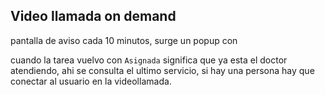 

## Video llamada on demand

pantalla de aviso cada 10 minutos, surge un popup con

cuando la tarea vuelvo con `Asignada` significa que ya esta el doctor atendiendo, ahi se consulta el ultimo servicio, si hay una persona hay que conectar al usuario en la videollamada.
